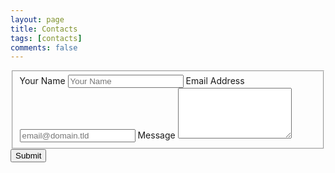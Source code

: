 ```yaml
---
layout: page
title: Contacts
tags: [contacts]
comments: false
---
```


<div>
    <form id="fs-frm" name="simple-contact-form" accept-charset="utf-8" action="https://formspree.io/roberto+en@reale.me" method="post">
        <fieldset id="fs-frm-inputs">
            <label for="full-name">Your Name</label>
            <input type="text" name="name" id="full-name" placeholder="Your Name" required="">
            <label for="email-address">Email Address</label>
            <input type="email" name="_replyto" id="email-address" placeholder="email@domain.tld" required="">
            <label for="message">Message</label>
            <textarea rows="5" name="message" id="message" required=""></textarea>
            <input type="hidden" name="_subject" id="email-subject" value="Contact Form Submission">
        </fieldset>
        <input type="submit" value="Submit">
    </form>
</div>
